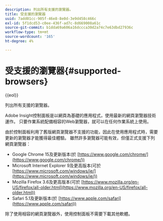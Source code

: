 ```yaml
---
description: 列出所有支援的瀏覽器。
title: 受支援的瀏覽器
uuid: 7add01cc-905f-46e8-8e0d-3e9d458c466c
exl-id: 5f1dcd53-c0ee-436f-ad7c-8d669008a61c
source-git-commit: b1dda69a606a16dccca30d2a74c7e63dbd27936c
workflow-type: tm+mt
source-wordcount: '165'
ht-degree: 4%

---
```


# 受支援的瀏覽器{#supported-browsers}

{{eol}}

列出所有支援的瀏覽器。

Adobe Insight控制面板是以網頁為基礎的應用程式，使用最新的網頁瀏覽器技術運作。 只要作業系統配備相容的Web瀏覽器，就可以在任何作業系統上使用。

由於控制面板利用了舊版網頁瀏覽器不支援的功能，因此在使用應用程式時，需要更新的瀏覽器才能獲得最佳體驗。 雖然許多瀏覽器可能有效，但僅正式支援下列網頁瀏覽器：

* Google Chrome 15及更新版本(於 [https://www.google.com/chrome/](https://www.google.com/chrome/))
* Microsoft Internet Explorer 9及更高版本(可於 [https://www.microsoft.com/windows/ie/](https://www.microsoft.com/windows/ie/))
* Mozilla Firefox 3.6及更高版本(可於 [https://www.mozilla.org/en-US/firefox/all-older.html](https://www.mozilla.org/en-US/firefox/all-older.html))
* Safari 5.1及更新版本(於 [https://www.apple.com/safari](https://www.apple.com/safari))

除了使用相容的網頁瀏覽器外，使用控制面板不需要下載其他軟體。
